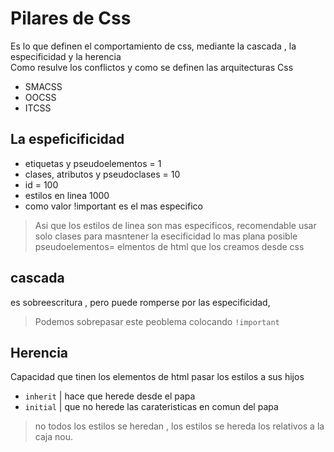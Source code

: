 # Pilares de Css
Es lo que definen el comportamiento de css, mediante la cascada , la especificidad y la herencia  
Como resulve los conflictos y como se definen las arquitecturas Css
- SMACSS
- OOCSS
- ITCSS

## La espeficificidad
- etiquetas y pseudoelementos = 1
- clases, atributos y pseudoclases = 10
- id = 100
- estilos en linea 1000
- como valor !important es el mas especifico 

> Asi que los estilos de linea son mas especificos, recomendable usar solo clases para masntener la esecificidad lo mas plana posible 
> pseudoelementos= elmentos de html que los creamos desde css

## cascada 
es sobreescritura , pero puede romperse por las especificidad, 
> Podemos sobrepasar este peoblema colocando `!important`

## Herencia
Capacidad que tinen los elementos de html pasar los estilos a sus hijos

- `inherit` | hace que herede desde el papa
- `initial` | que no herede las carateristicas en comun del papa

> no todos los estilos se heredan , los estilos se hereda los relativos a la caja nou.

